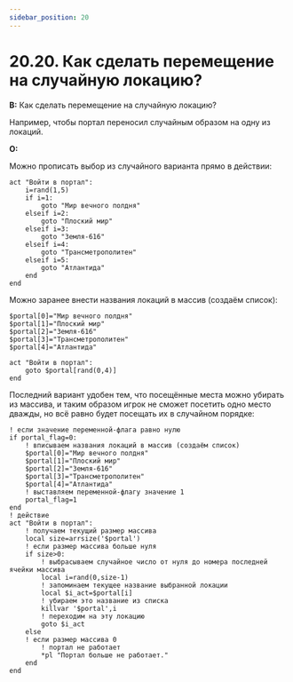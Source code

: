 ```yaml
---
sidebar_position: 20
---
```


# 20.20. Как сделать перемещение на случайную локацию?
<!-- [:faq_20_20] -->
**В:** Как сделать перемещение на случайную локацию?

Например, чтобы портал переносил случайным образом на одну из локаций.

**О:**

Можно прописать выбор из случайного варианта прямо в действии:
```qsp
act "Войти в портал":
    i=rand(1,5)
    if i=1:
        goto "Мир вечного полдня"
    elseif i=2:
        goto "Плоский мир"
    elseif i=3:
        goto "Земля-616"
    elseif i=4:
        goto "Трансметрополитен"
    elseif i=5:
        goto "Атлантида"
    end
end
```
Можно заранее внести названия локаций в массив (создаём список):
```qsp
$portal[0]="Мир вечного полдня"
$portal[1]="Плоский мир"
$portal[2]="Земля-616"
$portal[3]="Трансметрополитен"
$portal[4]="Атлантида"

act "Войти в портал":
    goto $portal[rand(0,4)]
end
```
Последний вариант удобен тем, что посещённые места можно убирать из массива, и таким образом игрок не сможет посетить одно место дважды, но всё равно будет посещать их в случайном порядке:
```qsp
! если значение переменной-флага равно нулю
if portal_flag=0:
    ! вписываем названия локаций в массив (создаём список)
    $portal[0]="Мир вечного полдня"
    $portal[1]="Плоский мир"
    $portal[2]="Земля-616"
    $portal[3]="Трансметрополитен"
    $portal[4]="Атлантида"
    ! выставляем переменной-флагу значение 1
    portal_flag=1
end
! действие
act "Войти в портал":
    ! получаем текущий размер массива
    local size=arrsize('$portal')
    ! если размер массива больше нуля
    if size>0:
        ! выбрасываем случайное число от нуля до номера последней ячейки массива
        local i=rand(0,size-1)
        ! запоминаем текущее название выбранной локации
        local $i_act=$portal[i]
        ! убираем это название из списка
        killvar '$portal',i
        ! переходим на эту локацию
        goto $i_act
    else
    ! если размер массива 0
        ! портал не работает
        *pl "Портал больше не работает."
    end
end
```
